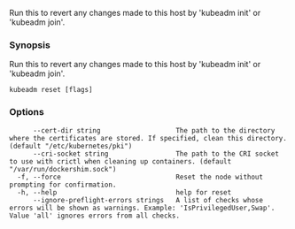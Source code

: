 
Run this to revert any changes made to this host by 'kubeadm init' or 'kubeadm join'.

### Synopsis

Run this to revert any changes made to this host by 'kubeadm init' or 'kubeadm join'.

```
kubeadm reset [flags]
```

### Options

```
      --cert-dir string                   The path to the directory where the certificates are stored. If specified, clean this directory. (default "/etc/kubernetes/pki")
      --cri-socket string                 The path to the CRI socket to use with crictl when cleaning up containers. (default "/var/run/dockershim.sock")
  -f, --force                             Reset the node without prompting for confirmation.
  -h, --help                              help for reset
      --ignore-preflight-errors strings   A list of checks whose errors will be shown as warnings. Example: 'IsPrivilegedUser,Swap'. Value 'all' ignores errors from all checks.
```

